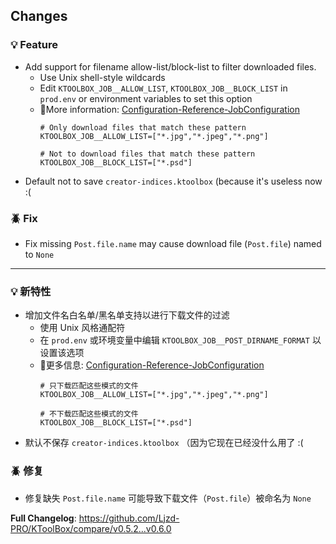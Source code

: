 ## Changes

### 💡 Feature

- Add support for filename allow-list/block-list to filter downloaded files.
  - Use Unix shell-style wildcards
  - Edit `KTOOLBOX_JOB__ALLOW_LIST`, `KTOOLBOX_JOB__BLOCK_LIST` in `prod.env` or environment variables to set this option
  - 📖More information: [Configuration-Reference-JobConfiguration](https://ktoolbox.readthedocs.io/latest/configuration/reference/#ktoolbox.configuration.JobConfiguration)
      ```dotenv
      # Only download files that match these pattern
      KTOOLBOX_JOB__ALLOW_LIST=["*.jpg","*.jpeg","*.png"]

      # Not to download files that match these pattern
      KTOOLBOX_JOB__BLOCK_LIST=["*.psd"]
      ```
- Default not to save `creator-indices.ktoolbox` (because it's useless now :(

### 🪲 Fix

- Fix missing `Post.file.name` may cause download file (`Post.file`) named to `None`

- - -

### 💡 新特性

- 增加文件名白名单/黑名单支持以进行下载文件的过滤
  - 使用 Unix 风格通配符
  - 在 `prod.env` 或环境变量中编辑 `KTOOLBOX_JOB__POST_DIRNAME_FORMAT` 以设置该选项
  - 📖更多信息: [Configuration-Reference-JobConfiguration](https://ktoolbox.readthedocs.io/latest/configuration/reference/#ktoolbox.configuration.JobConfiguration)
      ```dotenv
      # 只下载匹配这些模式的文件
      KTOOLBOX_JOB__ALLOW_LIST=["*.jpg","*.jpeg","*.png"]

      # 不下载匹配这些模式的文件
      KTOOLBOX_JOB__BLOCK_LIST=["*.psd"]
      ```
- 默认不保存 `creator-indices.ktoolbox` （因为它现在已经没什么用了 :(

### 🪲 修复

- 修复缺失 `Post.file.name` 可能导致下载文件（`Post.file`）被命名为 `None`

**Full Changelog**: https://github.com/Ljzd-PRO/KToolBox/compare/v0.5.2...v0.6.0